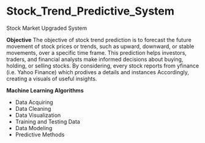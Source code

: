 # Stock_Trend_Predictive_System
Stock Market Upgraded System

**Objective**
The objective of stock trend prediction is to forecast the future movement of stock prices or trends, such as upward, downward, or stable movements, over a specific time frame. This prediction helps investors, traders, and financial analysts make informed decisions about buying, holding, or selling stocks. By considering, every stock reports from yfinance (i.e. Yahoo Finance) which prodives a details and instances Accordingly, creating a visuals of useful insights.


**Machine Learning Algorithms**
*  Data Acquiring
*  Data Cleaning
*  Data Visualization
*  Training and Testing Data
*  Data Modeling
*  Predictive Methods


